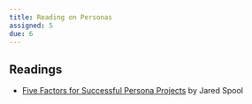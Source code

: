 ```yaml
---
title: Reading on Personas
assigned: 5
due: 6
---
```


Readings
--------

- [Five Factors for Successful Persona Projects](https://articles.uie.com/successful_persona_projects/) by Jared Spool
